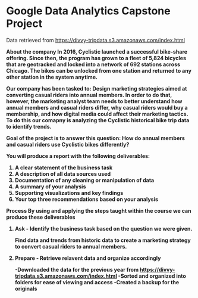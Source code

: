 
# Google Data Analytics Capstone Project
Data retrieved from https://divvy-tripdata.s3.amazonaws.com/index.html 

<b>About the company<b>
In 2016, Cyclistic launched a successful bike-share offering. Since then, the program has grown to a fleet of 5,824 bicycles that
are geotracked and locked into a network of 692 stations across Chicago. The bikes can be unlocked from one station and
returned to any other station in the system anytime.

Our company has been tasked to: Design marketing strategies aimed at converting casual riders into annual members. In order to
do that, however, the marketing analyst team needs to better understand how annual members and casual riders differ, why
casual riders would buy a membership, and how digital media could affect their marketing tactics. To do this our comapny is
analyzing the Cyclistic historical bike trip data to identify trends.


Goal of the project is to answer this question:
How do annual members and casual riders use Cyclistic bikes
differently?

You will produce a report with the following deliverables:
1. A clear statement of the business task
2. A description of all data sources used
3. Documentation of any cleaning or manipulation of data
4. A summary of your analysis
5. Supporting visualizations and key findings
6. Your top three recommendations based on your analysis


  

Process
By using and applying the steps taught within the course we can produce these deliverables

1. Ask - Identify the business task based on the question we were given.

    Find data and trends from historic data to create a marketing strategy to convert casual riders to annual members.

  
2. Prepare - Retrieve relavent data and organize accordingly
 
    -Downloaded the data for the previous year from https://divvy-tripdata.s3.amazonaws.com/index.html
    -Sorted and organized into folders for ease of viewing and access
    -Created a backup for the originals


